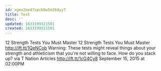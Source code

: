 ```yaml
---
id: xgmx2mx47xpck0w5m264yy7
title: Test
desc: ''
updated: 1633199321501
created: 1633199321501
---
```


12 Strength Tests You Must Master
12 Strength Tests You Must Master
http://ift.tt/1QeNCob
Warning: These tests might reveal things about your strength and athleticism that you're not willing to face. How do you stack up?
via T Nation Articles http://ift.tt/1cG4Cy8
September 15, 2015 at 02:00PM
